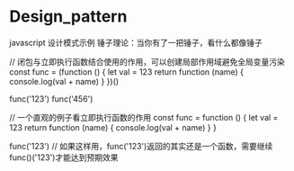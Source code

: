 # Design_pattern

javascript 设计模式示例
锤子理论：当你有了一把锤子，看什么都像锤子

// 闭包与立即执行函数结合使用的作用，可以创建局部作用域避免全局变量污染
const func = (function () {
let val = 123
return function (name) {
console.log(val + name)
}
})()

func('123')
func('456')

// 一个直观的例子看立即执行函数的作用
const func = function () {
let val = 123
return function (name) {
console.log(val + name)
}
}

func('123') // 如果这样用，func('123')返回的其实还是一个函数，需要继续 func()('123')才能达到预期效果
